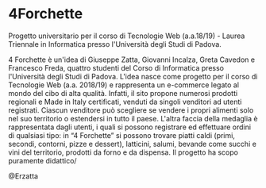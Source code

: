 # 4Forchette

Progetto universitario per il corso di Tecnologie Web (a.a.18/19) - Laurea Triennale in Informatica presso l'Università degli Studi di Padova.


4 Forchette è un'idea di Giuseppe Zatta, Giovanni Incalza, Greta Cavedon e Francesco Freda, quattro studenti del Corso di Informatica presso l'Università degli Studi di Padova.
L'idea nasce come progetto per il corso di Tecnologie Web (a.a. 2018/19) e rappresenta un e-commerce legato al mondo del cibo di alta qualità.
Infatti, il sito propone numerosi prodotti regionali e Made in Italy certificati, venduti da singoli venditori ad utenti registrati.
Ciascun venditore può scegliere se vendere i propri alimenti solo nel suo territorio o estendersi in
tutto il paese. 
L'altra faccia della medaglia è rappresentata dagli utenti, i quali si possono registrare ed effettuare
ordini di qualsiasi tipo: in “4 Forchette” si possono trovare piatti caldi (primi, secondi, contorni, pizze e dessert), latticini, salumi, bevande come succhi e vini del territorio, prodotti da forno e da dispensa.
Il progetto ha scopo puramente didattico/

@Erzatta 
